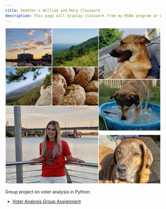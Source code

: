 ```yaml
---
title: Heather's William and Mary Classwork
description: This page will display classwork from my MSBA program at William and Mary.
---
```


![My Picture](/pics/HNovak.jpg)

Group project on voter analysis in Python:

- [Voter Analysis Group Assignment](/timeseries/index.md)
